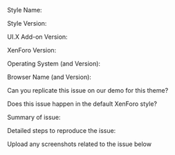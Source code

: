 Style Name:

Style Version:

UI.X Add-on Version:

XenForo Version:

Operating System (and Version):

Browser Name (and Version):

Can you replicate this issue on our demo for this theme?

Does this issue happen in the default XenForo style?

Summary of issue:

Detailed steps to reproduce the issue:

Upload any screenshots related to the issue below
